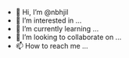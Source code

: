 - 👋 Hi, I’m @nbhjil
- 👀 I’m interested in ...
- 🌱 I’m currently learning ...
- 💞️ I’m looking to collaborate on ...
- 📫 How to reach me ...

<!---
nbhjil/nbhjil is a ✨ special ✨ repository because its `README.md` (this file) appears on your GitHub profile.
You can click the Preview link to take a look at your changes.
--->
